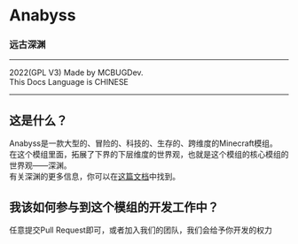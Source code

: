 Anabyss
=======
### 远古深渊

***

2022(GPL V3) Made by MCBUGDev.  
This Docs Language is CHINESE

***

这是什么？
-------
Anabyss是一款大型的、冒险的、科技的、生存的、跨维度的Minecraft模组。  
在这个模组里面，拓展了下界的下层维度的世界观，也就是这个模组的核心模组的世界观——深渊。  
有关深渊的更多信息，你可以在[这篇文档](http://175.27.232.224/anabyss.html)中找到。

我该如何参与到这个模组的开发工作中？
-----------------------------
任意提交Pull Request即可，或者加入我们的团队，我们会给予你开发的权力
